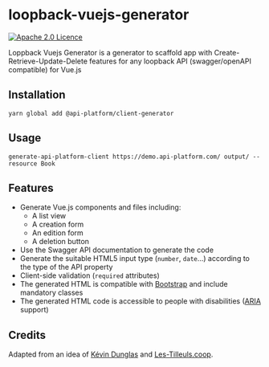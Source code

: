 # loopback-vuejs-generator

[![Apache 2.0 Licence](https://img.shields.io/badge/License-Apache%202.0-blue.svg)](https://opensource.org/licenses/Apache-2.0)

Loppback Vuejs Generator is a generator to scaffold app with Create-Retrieve-Update-Delete features for any loopback API (swagger/openAPI compatible) for Vue.js

## Installation

    yarn global add @api-platform/client-generator

## Usage

    generate-api-platform-client https://demo.api-platform.com/ output/ --resource Book

## Features

* Generate Vue.js components and files including:
  * A list view
  * A creation form
  * An edition form
  * A deletion button
* Use the Swagger API documentation to generate the code
* Generate the suitable HTML5 input type (`number`, `date`...) according to the type of the API property
* Client-side validation (`required` attributes)
* The generated HTML is compatible with [Bootstrap](https://getbootstrap.com/) and include mandatory classes
* The generated HTML code is accessible to people with disabilities ([ARIA](https://www.w3.org/WAI/intro/aria) support)

## Credits

Adapted from an idea of [Kévin Dunglas](https://dunglas.fr) and [Les-Tilleuls.coop](https://les-tilleuls.coop).

